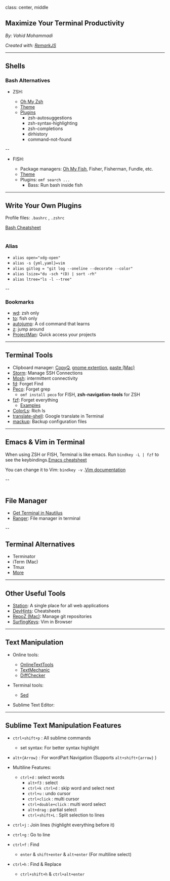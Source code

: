 class: center, middle

## Maximize Your Terminal Productivity

_By: Vahid Mohammadi_

<div class="fz-14">
    <i>Created with: <a href="https://github.com/gnab/remark">RemarkJS</a></i>
</div>

---

## Shells

### Bash Alternatives

*   ZSH:

    -   [Oh My Zsh](https://github.com/robbyrussell/oh-my-zsh)
    -   [Theme](https://github.com/robbyrussell/oh-my-zsh/wiki/Themes)
    -   [Plugins](https://github.com/robbyrussell/oh-my-zsh/tree/master/plugins)
        -   zsh-autosuggestions
        -   zsh-syntax-highlighting
        -   zsh-completions
        -   dirhistory
        -   command-not-found

--

*   FISH:

    -   Package managers: [Oh My Fish](https://github.com/oh-my-fish/oh-my-fish), Fisher, Fisherman, Fundle, etc.
    -   [Theme](https://github.com/oh-my-fish/oh-my-fish/blob/master/docs/Themes.md)
    -   Plugins: `omf search ...` 
        -   Bass: Run bash inside fish

---

## Write Your Own Plugins

Profile files: `.bashrc` , `.zshrc` 

[Bash Cheatsheet](https://devhints.io/bash)
<br>
<br>

### Alias

* `alias open="xdg-open"` 
* `alias -s {yml,yaml}=vim` 
* `alias gitlog = "git log --oneline --decorate --color"` 
* `alias lsize="du -sch *(D) | sort -rh"` 
* `alias ltree="ls -l --tree"` 

--

### Bookmarks

* [wd](https://github.com/mfaerevaag/wd): zsh only
* [to](https://github.com/joehillen/to-fish): fish only
* [autojump](https://github.com/wting/autojump): A cd command that learns
* [z](https://github.com/rupa/z): jump around
* [ProjectMan](https://dev.to/saurabhdaware/projectman-is-here-add-projects-to-favorites-and-open-them-from-command-line-5d7k): Quick access your projects

---

## Terminal Tools

*   Clipboard manager: [CopyQ](http://tipsonubuntu.com/2018/02/18/install-copyq-clipboard-manager-3-2-ubuntu-18-0416-04/), [gnome extention](https://extensions.gnome.org/extension/779/clipboard-indicator/), [paste (Mac)](https://pasteapp.me)
*   [Storm](https://github.com/emre/storm): Manage SSH Connections
*   [Mosh](https://mosh.org/): intermittent connectivity
*   [fd](https://github.com/sharkdp/fd): Forget Find
*   [Peco](https://github.com/peco/peco): Forget grep
    - `omf install peco` for FISH, **zsh-navigation-tools** for ZSH
*   [fzf](https://github.com/junegunn/fzf): Forget everything
    - [Examples](https://github.com/junegunn/fzf/wiki/examples)
*   [ColorLs](https://github.com/athityakumar/colorls): Rich ls
*   [translate-shell](https://github.com/soimort/translate-shell): Google translate in Terminal
*   [mackup](https://github.com/lra/mackup): Backup configuration files

---

## Emacs & Vim in Terminal

When using ZSH or FISH, Terminal is like emacs. Run `bindkey -L | fzf` to see the keybindings.[Emacs cheatsheet](https://gist.github.com/dherman/3238368)

You can change it to Vim: `bindkey -v` .[Vim documentation](https://devhints.io/vim)

--
<br>
<br>

## File Manager

*   [Get Terminal in Nautilus](https://www.linuxuprising.com/2018/09/get-terminal-embedded-in-nautilus-file.html)
*   [Ranger](https://github.com/ranger/ranger): File manager in terminal

--
<br>

## Terminal Alternatives

*   Terminator
*   iTerm (Mac)
*   Tmux
*   [More](https://terminalsare.sexy/#terminal-emulation-applications)

---

## Other Useful Tools

*   [Station](https://getstation.com): A single place for all web applications
*   [DevHints](https://devhints.io): Cheatsheets
*   [RepoZ (Mac)](https://github.com/awaescher/RepoZ/): Manage git repositories
*   [SurfingKeys](https://chrome.google.com/webstore/detail/gfbliohnnapiefjpjlpjnehglfpaknnc): Vim in Browser

<!-- --

<br>

### Music!

*   Use [Spotify](https://www.spotify.com/us/download/) app.[SoundNode](http://www.soundnodeapp.com) or [Auryo](https://auryo.com) apps for [SoundCloud](https://soundcloud.com)
*   Fix bluetooth problems with headphones:
    -   Upgrade bluez: [Medium link](https://medium.com/@overcode/fixing-bluetooth-in-ubuntu-pop-os-18-04-d4b8dbf7ddd6)
    -   Bluetooth quick connect: [Gnome extension](https://extensions.gnome.org/extension/1401/bluetooth-quick-connect/)
    -   Get bluetooth device battery charge: [Stackoverflow answer](https://askubuntu.com/a/216121/656685)
*   پراکسی شرکت واسه اسپاتیفای -->

---

## Text Manipulation

*   Online tools:

    -   [OnlineTextTools](https://onlinetexttools.com)
    -   [TextMechanic](https://textmechanic.com)
    -   [DiffChecker](https://www.diffchecker.com)

*   Terminal tools:

    -   [Sed](https://devhints.io/sed)

*   Sublime Text Editor:

---

## Sublime Text Manipulation Features

* `ctrl+shift+p` : All sublime commands
    - set syntax: For better syntax highlight
* `alt+{Arrow}` : For wordPart Navigation (Supports `alt+shift+{arrow}` )

*   Multiline Features:
    - `ctrl+d` : select words
        - `alt+f3` : select
        - `ctrl+k ctrl+d` : skip word and select next
        - `ctrl+u` : undo cursor
        - `ctrl+click` : multi cursor
        - `ctrl+double+click` : multi word select
        - `alt+drag` : partial select
        - `ctrl+shift+L` : Split selection to lines

* `ctrl+j` : Join lines (highlight everything before it)
* `ctrl+g` : Go to line
* `ctrl+f` : Find
    - `enter` & `shift+enter` & `alt+enter` (For multiline select)
* `ctrl+h` : Find & Replace
    - `ctrl+shift+h` & `ctrl+alt+enter` 


